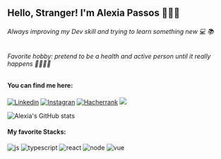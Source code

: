 ## Hello, Stranger! I'm Alexia Passos 👩🏽‍💻

###### Always improving my Dev skill and trying to learn something new 💻 📚
###### Favorite hobby: pretend to be a health and active person until it really happens 🏃🏽‍♀️🍎

#### You can find me here: 
[![Linkedin](	https://img.shields.io/badge/LinkedIn-0077B5?style=for-the-badge&logo=linkedin&logoColor=white)](https://www.linkedin.com/in/alexia-passos-664757111/)
[![Instagran](	https://img.shields.io/badge/Instagram-E4405F?style=for-the-badge&logo=instagram&logoColor=white)](https://www.instagram.com/passos.alexia/?igshid=YmMyMTA2M2Y%3D)
[![Hacherrank](	https://img.shields.io/badge/-Hackerrank-2EC866?style=for-the-badge&logo=HackerRank&logoColor=white)](https://www.hackerrank.com/alexia_gpassos)
<a href = "mailto:alexia.gpassos@gmail.com"><img src="[https://img.shields.io/badge/Gmail-D14836?style=for-the-badge&logo=gmail&logoColor=whit](https://img.shields.io/badge/Gmail-D14836?style=for-the-badge&logo=gmail&logoColor=white)e" target="_blank"></a>

![Alexia's GitHub stats](https://github-readme-stats.vercel.app/api?username=Alexia-Passos&show_icons=true&theme=radical)

#### My favorite Stacks:
<div>
  <img alt="js" src="https://img.shields.io/badge/JavaScript-F7DF1E?style=for-the-badge&logo=javascript&logoColor=black">
  <img alt="typescript" src="https://img.shields.io/badge/TypeScript-007ACC?style=for-the-badge&logo=typescript&logoColor=white">
  <img alt="react" src="https://img.shields.io/badge/React-20232A?style=for-the-badge&logo=react&logoColor=61DAFB">
  <img alt="node" src="https://img.shields.io/badge/Node.js-43853D?style=for-the-badge&logo=node.js&logoColor=white">
  <img alt="vue" src="https://img.shields.io/badge/Vue.js-35495E?style=for-the-badge&logo=vue.js&logoColor=4FC08D">
</div>

